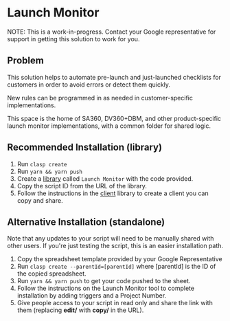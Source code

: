 # Launch Monitor
NOTE: This is a work-in-progress. Contact your Google representative for support
in getting this solution to work for you.

## Problem
This solution helps to automate pre-launch and just-launched checklists for
customers in order to avoid errors or detect them quickly.

New rules can be programmed in as needed in customer-specific implementations.

This space is the home of SA360, DV360+DBM, and other product-specific
launch monitor implementations, with a common folder for shared logic.

## Recommended Installation (library)
1. Run `clasp create`
2. Run `yarn && yarn push`
3. Create a [library](https://developers.google.com/apps-script/guides/libraries#create_and_share_a_library) called `Launch Monitor` with the code provided.
4. Copy the script ID from the URL of the library.
5. Follow the instructions in the [client](client) library to create a client you can copy and share.

## Alternative Installation (standalone)
Note that any updates to your script will need to be manually shared with other users.
If you're just testing the script, this is an easier installation path.

1. Copy the spreadsheet template provided by your Google Representative
2. Run `clasp create --parentId=[parentId]` where [parentId] is the ID of the copied spreadsheet.
3. Run `yarn && yarn push` to get your code pushed to the sheet.
4. Follow the instructions on the Launch Monitor tool to complete installation by adding triggers and a Project Number.
5. Give people access to your script in read only and share the link with them (replacing **edit/** with **copy/** in the URL).

